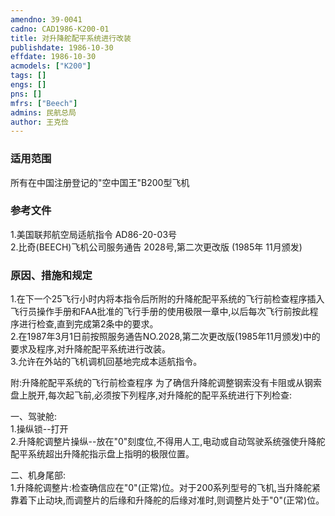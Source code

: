 ```yaml
---
amendno: 39-0041  
cadno: CAD1986-K200-01  
title: 对升降舵配平系统进行改装  
publishdate: 1986-10-30  
effdate: 1986-10-30  
acmodels: ["K200"]  
tags: []  
engs: []  
pns: []  
mfrs: ["Beech"]  
admins: 民航总局  
author: 王克俭  
---
```

  
### 适用范围  
所有在中国注册登记的"空中国王"B200型飞机  
  
<!--more-->  
### 参考文件  
  1.美国联邦航空局适航指令 AD86-20-03号  
  2.比奇(BEECH)飞机公司服务通告 2028号,第二次更改版 (1985年 11月颁发)  
  
### 原因、措施和规定  

  1.在下一个25飞行小时内将本指令后所附的升降舵配平系统的飞行前检查程序插入飞行员操作手册和FAA批准的飞行手册的使用极限一章中,以后每次飞行前按此程序进行检查,直到完成第2条中的要求。  
  2.在1987年3月1日前按照服务通告NO.2028,第二次更改版(1985年11月颁发)中的要求及程序,对升降舵配平系统进行改装。  
  3.允许在外站的飞机调机回基地完成本适航指令。     
  
  附:升降舵配平系统的飞行前检查程序     为了确信升降舵调整钢索没有卡阻或从钢索盘上脱开,每次起飞前,必须按下列程序,对升降舵的配平系统进行下列检查:     
  
  一、驾驶舱:  
  1.操纵锁--打开  
  2.升降舵调整片操纵--放在"0"刻度位,不得用人工,电动或自动驾驶系统强使升降舵配平系统超出升降舵指示盘上指明的极限位置。     
  
  二、机身尾部:  
  1.升降舵调整片:检查确信应在"0"(正常)位。对于200系列型号的飞机,当升降舵紧靠着下止动块,而调整片的后缘和升降舵的后缘对准时,则调整片处于"0"(正常)位。  
